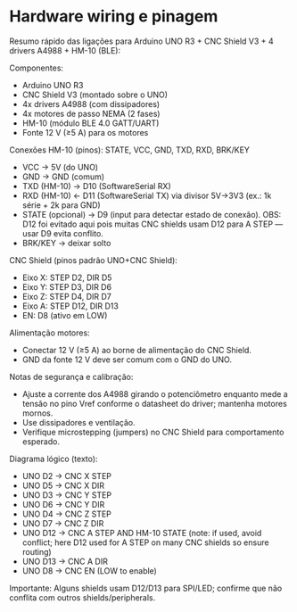 # Hardware wiring e pinagem

Resumo rápido das ligações para Arduino UNO R3 + CNC Shield V3 + 4 drivers A4988 + HM-10 (BLE):

Componentes:
- Arduino UNO R3
- CNC Shield V3 (montado sobre o UNO)
- 4x drivers A4988 (com dissipadores)
- 4x motores de passo NEMA (2 fases)
- HM-10 (módulo BLE 4.0 GATT/UART)
- Fonte 12 V (≥5 A) para os motores

Conexões HM-10 (pinos): STATE, VCC, GND, TXD, RXD, BRK/KEY

- VCC -> 5V (do UNO)
- GND -> GND (comum)
- TXD (HM-10) -> D10 (SoftwareSerial RX)
- RXD (HM-10) <- D11 (SoftwareSerial TX) via divisor 5V->3V3 (ex.: 1k série + 2k para GND)
- STATE (opcional) -> D9 (input para detectar estado de conexão). OBS: D12 foi evitado aqui pois muitas CNC shields usam D12 para A STEP — usar D9 evita conflito.
- BRK/KEY -> deixar solto

CNC Shield (pinos padrão UNO+CNC Shield):
- Eixo X: STEP D2, DIR D5
- Eixo Y: STEP D3, DIR D6
- Eixo Z: STEP D4, DIR D7
- Eixo A: STEP D12, DIR D13
- EN: D8 (ativo em LOW)

Alimentação motores:
- Conectar 12 V (≥5 A) ao borne de alimentação do CNC Shield.
- GND da fonte 12 V deve ser comum com o GND do UNO.

Notas de segurança e calibração:
- Ajuste a corrente dos A4988 girando o potenciômetro enquanto mede a tensão no pino Vref conforme o datasheet do driver; mantenha motores mornos.
- Use dissipadores e ventilação.
- Verifique microstepping (jumpers) no CNC Shield para comportamento esperado.

Diagrama lógico (texto):

- UNO D2 -> CNC X STEP
- UNO D5 -> CNC X DIR
- UNO D3 -> CNC Y STEP
- UNO D6 -> CNC Y DIR
- UNO D4 -> CNC Z STEP
- UNO D7 -> CNC Z DIR
- UNO D12 -> CNC A STEP AND HM-10 STATE (note: if used, avoid conflict; here D12 used for A STEP on many CNC shields so ensure routing)
- UNO D13 -> CNC A DIR
- UNO D8 -> CNC EN (LOW to enable)

Importante: Alguns shields usam D12/D13 para SPI/LED; confirme que não conflita com outros shields/peripherals.
